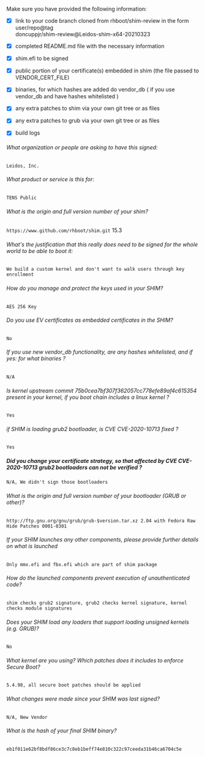 Make sure you have provided the following information:

 - [x] link to your code branch cloned from rhboot/shim-review in the form user/repo@tag  
	doncuppjr/shim-review@Leidos-shim-x64-20210323
 - [x] completed README.md file with the necessary information
 - [x] shim.efi to be signed
 - [x] public portion of your certificate(s) embedded in shim (the file passed to VENDOR_CERT_FILE)
 - [x] binaries, for which hashes are added do vendor_db ( if you use vendor_db and have hashes whitelisted )
 - [x] any extra patches to shim via your own git tree or as files
 - [x] any extra patches to grub via your own git tree or as files
 - [x] build logs


###### What organization or people are asking to have this signed:
`Leidos, Inc.`

###### What product or service is this for:
`TENS Public`

###### What is the origin and full version number of your shim?
`https://www.github.com/rhboot/shim.git` 15.3

###### What's the justification that this really does need to be signed for the whole world to be able to boot it:
`We build a custom kernel and don't want to walk users through key enrollment`

###### How do you manage and protect the keys used in your SHIM?
`AES 256 Key`

###### Do you use EV certificates as embedded certificates in the SHIM?
`No`

###### If you use new vendor_db functionality, are any hashes whitelisted, and if yes: for what binaries ?
`N/A`

###### Is kernel upstream commit 75b0cea7bf307f362057cc778efe89af4c615354 present in your kernel, if you boot chain includes a linux kernel ?
`Yes`

###### if SHIM is loading grub2 bootloader, is CVE CVE-2020-10713 fixed ?
`Yes`

##### Did you change your certificate strategy, so that affected by CVE CVE-2020-10713 grub2 bootloaders can not be verified ?
`N/A, We didn't sign those bootloaders`

###### What is the origin and full version number of your bootloader (GRUB or other)?
`http://ftp.gnu.org/gnu/grub/grub-$version.tar.xz 2.04 with Fedora Raw Hide Patches 0001-0301`

###### If your SHIM launches any other components, please provide further details on what is launched
`Only mmx.efi and fbx.efi which are part of shim package`

###### How do the launched components prevent execution of unauthenticated code?
`shim checks grub2 signature, grub2 checks kernel signature, kernel checks module signatures`

###### Does your SHIM load any loaders that support loading unsigned kernels (e.g. GRUB)?
`No`

###### What kernel are you using? Which patches does it includes to enforce Secure Boot?
`5.4.98, all secure boot patches should be applied`

###### What changes were made since your SHIM was last signed?
`N/A, New Vendor`

###### What is the hash of your final SHIM binary?
`eb1f011e62bf8bdf86ce3c7c8eb1beff74e810c322c97ceeda31b46ca6704c5e`
